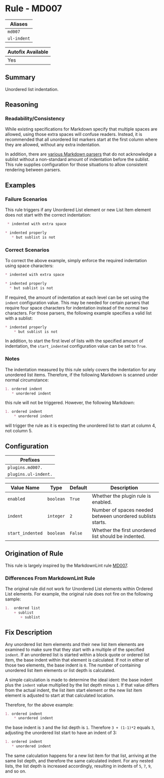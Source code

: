 # Rule - MD007

| Aliases |
| --- |
| `md007` |
| `ul-indent` |

| Autofix Available |
| --- |
| Yes |

## Summary

Unordered list indentation.

## Reasoning

### Readability/Consistency

While existing specifications for Markdown specify that multiple spaces
are allowed, using those extra spaces will confuse readers.  Instead,
it is recommended that all unordered list markers start at the first column
where they are allowed, without any extra indentation.

In addition, there are
[various Markdown parsers](https://babelmark.github.io/?text=%2B+sublist%0A++%2B+sublist%0A)
that do not acknowledge a sublist without a non-standard amount of indentation
before the sublist.  This rule supplies configuration for those situations to
allow consistent rendering between parsers.

## Examples

### Failure Scenarios

This rule triggers if any Unordered List element or new List Item element
does not start with the correct indentation:

```Markdown
 * indented with extra space

* indented properly
   * but sublist is not
```

### Correct Scenarios

To correct the above example, simply enforce the required indentation using space
characters:

```Markdown
* indented with extra space

* indented properly
  * but sublist is not
```

If required, the amount of indentation at each level can be set using
the `indent` configuration value.  This may be needed for certain parsers
that require four space characters for indentation instead of the normal
two characters.  For those parsers, the following example specifies a
valid list with a sublist:

```Markdown
* indented properly
    * but sublist is not
```

In addition, to start the first level of lists with the specified amount
of indentation, the `start_indented` configuration value can be set to
`True`.

### Notes

The indentation measured by this rule solely covers the indentation for any
unordered list items.  Therefore, if the following Markdown is scanned under
normal circumstance:

```Markdown
1. ordered indent
   * unordered indent
```

this rule will not be triggered.  However, the following Markdown:

```Markdown
1. ordered indent
    * unordered indent
```

will trigger the rule as it is expecting the unordered list to start at column
4, not column 5.

## Configuration

| Prefixes |
| --- |
| `plugins.md007.` |
| `plugins.ul-indent.` |

| Value Name | Type | Default | Description |
| -- | -- | -- | -- |
| `enabled` | `boolean` | `True` | Whether the plugin rule is enabled. |
| `indent` | `integer` | `2` | Number of spaces needed between unordered sublists starts. |
| `start_indented` | `boolean` | `False` | Whether the first unordered list should be indented. |

## Origination of Rule

This rule is largely inspired by the MarkdownLint rule
[MD007](https://github.com/DavidAnson/markdownlint/blob/main/doc/Rules.md#md007---unordered-list-indentation).

### Differences From MarkdownLint Rule

The original rule did not work for Unordered List elements within
Ordered List elements.  For example, the original rule does not fire
on the following sample:

```Markdown
1.  ordered list
    + sublist
       + sublist
```

## Fix Description

Any unordered list item elements and their new list item elements are examined
to make sure that they start with a multiple of the specified `indent`.  If an
unordered list is started within a block quote or ordered list item, the base indent
within that element is calculated.  If not in either of those two elements, the
base indent is `0`.  The number of containing unordered list item elements or list
depth is calculated.

A simple calculation is made to determine the ideal ident: the base indent plus
the `indent` value multiplied by the list depth minus `1`.  If that value
differs from the actual indent, the list item start element or the new list item
element is adjusted to start at that calculated location.

Therefore, for the above example:

```Markdown
1. ordered indent
    * unordered indent
```

the base indent is `3` and the list depth is `1`. Therefore `3 + (1-1)*2` equals
`3`, adjusting the unordered list start to have an indent of 3:

```Markdown
1. ordered indent
   * unordered indent
```

The same calculation happens for a new list item for that list, arriving at the same
list depth, and therefore the same calculated indent.  For any nested lists, the
list depth is increased accordingly, resulting in indents of `5`, `7`, `9`, and
so on.
